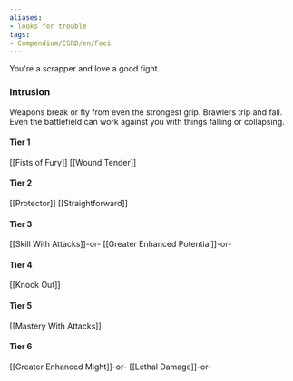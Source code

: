 ```yaml
---
aliases:
- looks for trouble
tags:
- Compendium/CSRD/en/Foci
---
```


You're a scrapper and love a good fight.
 ### Intrusion
Weapons break or fly from even the strongest grip. Brawlers trip and fall. Even the battlefield can work against you with things falling or collapsing.

#### Tier 1
[[Fists of Fury]]
[[Wound Tender]]
#### Tier 2
[[Protector]]
[[Straightforward]]
#### Tier 3
[[Skill With Attacks]]-or-
[[Greater Enhanced Potential]]-or-
#### Tier 4
[[Knock Out]]
#### Tier 5
[[Mastery With Attacks]]
#### Tier 6
[[Greater Enhanced Might]]-or-
[[Lethal Damage]]-or-
